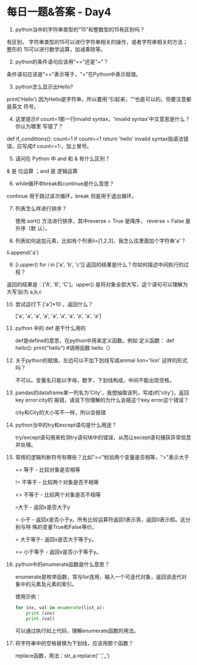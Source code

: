 # 每日一题&答案 - Day4

1. python当中的字符串类型的"15"和整数型的15有区别吗？

  有区别。 字符串类型的15可以进行字符串相关的操作，或者字符串相关的方法； 整形的
  15可以进行数学运算，加减乘除等。

2. python的条件语句应该用"=="还是"="？

  条件语句应该是"=="表示等于，"="在Python中表示赋值。

3. python怎么显示出Hello?

  print('Hello') 因为Hello是字符串，所以要用‘’引起来，“”也是可以的。但要注意都是英文
  符号。

4. 这里提示if count=1那一行invalid syntax，‘invalid syntax’中文意思是什么？你认为哪里
  写错了？

  def if_conditions():
  count=1
  if count==1
  return 'hello'
  invalid syntax指语法错误。应写成if count==1:，加上冒号。

5. 请问在 Python 中 and 和 & 有什么区别？

  & 是 位运算 ；and 是 逻辑运算

6. while循环中break和continue是什么意思？

  continue 用于跳过该次循环，break 则是用于退出循环。

7. 列表怎么样进行排序？

   使用.sort() 方法进行排序，其中reverse = True 是降序， reverse = False 是升序（默
   认）。

8. 列表如何追加元素，比如有个列表li=[1,2,3]，我怎么往里面加个字符串'a'？

  li.append('a')

9. [i.upper() for i in ['a', 'b', 'c']] 返回的结果是什么？你如何描述中间执行的过程？

  返回的结果是：['A', 'B', 'C']。upper() 是将对象全部大写，这个语句可以理解为大写当i为
  a,b,c

10. 尝试运行下 ['a']*10 ，返回什么？

    ['a', 'a', 'a', 'a', 'a', 'a', 'a', 'a', 'a', 'a']

11. python 中的 def 是干什么用的

    def是define的意思，在python中用来定义函数。例如 定义函数：
    def hello():
    print("hello")
    #调用函数
    hello（）

12. 关于python的赋值，左边可以不加下划线写成animal lion='lion' 这样的形式吗？

    不可以。变量名只能以字母，数字，下划线构成，中间不能出现空格。

13. pandas的dataframe某一列名为'City'，我想抽取该列，写成df['city']，返回key error:city的
    报错，请说下你理解的为什么会报这个key error这个错误？

    city和City的大小写不一样，所以会报错

14. python当中的try和except语句是什么用途？

    try/except语句用来检测try语句块中的错误，从而让except语句捕获异常信息并处理。

15. 常用的逻辑判断符号有哪些？比如"=="检验两个变量是否相等，">"表示大于

    == 等于 - 比较对象是否相等

    != 不等于 - 比较两个对象是否不相等

    <> 不等于 - 比较两个对象是否不相等

    `>`大于 - 返回x是否大于y

    < 小于 - 返回x是否小于y。所有比较运算符返回1表示真，返回0表示假。这分别与特
    殊的变量True和False等价。

    = 大于等于- 返回x是否大于等于y。

    <= 小于等于 - 返回x是否小于等于y。
16. python中的enumerate函数是什么意思？

    enumerate是枚举函数，常与for连用，输入一个可迭代对象，返回该迭代对象中的元素及元素的索引。

    使用示例：

    ```python
    for inx, val in enumerate(list_a):
        print (inx)
        print (val)
    ```

    可以通过执行如上代码，理解enumerate函数的用法。

17. 将字符串中的空格替换为下划线，应该用那个函数？

    replace函数，用法：str_a.replace(' ','_')